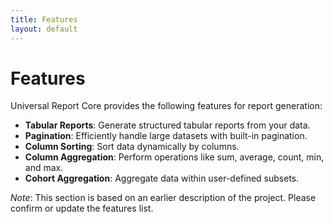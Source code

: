 ```yaml
---
title: Features
layout: default
---
```

# Features

Universal Report Core provides the following features for report generation:

- **Tabular Reports**: Generate structured tabular reports from your data.
- **Pagination**: Efficiently handle large datasets with built-in pagination.
- **Column Sorting**: Sort data dynamically by columns.
- **Column Aggregation**: Perform operations like sum, average, count, min, and max.
- **Cohort Aggregation**: Aggregate data within user-defined subsets.

*Note*: This section is based on an earlier description of the project. Please confirm or update the features list.